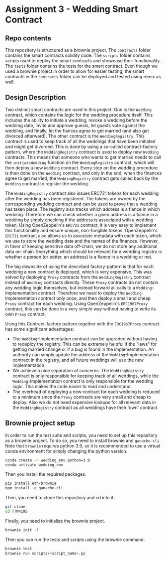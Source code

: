# Assignment 3 - Wedding Smart Contract

## Repo contents
This repository is structured as a brownie project. 
The `contracts` folder contains the smart contracts solidity code. 
The `scripts` folder contains scripts used to deploy the smart contracts and showcase their functionality.
The `tests` folder contains the tests for the smart contract.
Even though we used a brownie project in order to allow for easier testing, the smart contracts in the `contracts` folder can be deployed and tested using remix as well.

## Design Description
Two distinct smart contracts are used in this project.
One is the `Wedding` contract, which contains the logic for the wedding procedure itself.
This includes the ability to initiate a wedding, revoke a wedding before the wedding date, invite and approve guests, let guests vote against the wedding, and finally, let the fiances agree to get married (and also get divorced afterward).
The other contract is the `WeddingRegistry`.
This contract is used to keep track of all the weddings that have been initiated and might get divorced.
This is done by using a so-called contract-factory pattern, where the `WeddingRegistry` contract is used to deploy new `Wedding` contracts.
This means that someone who wants to get married needs to call the `initiateWedding` function on the `WeddingRegistry` contract, which will then deploy a new `Wedding` contract.
Every step on the wedding procedure is then done on the `Wedding` contract, and only in the end, when the finances agree to get married, the `WeddingRegistry` contract gets called back by the `Wedding` contract to register the wedding.

The `WeddingRegistry` contract also issues ERC721 tokens for each wedding after the wedding has been registered.
The tokens are owned by the corresponding wedding contract and can be used to prove that a wedding has taken place.
The registry also tracks which address is a fiance in which wedding.
Therefore we can check whether a given address is a fiance in a wedding by simply checking if the address is associated with a wedding token.
Using OpenZeppelin's `ERC721` contract, it is very easy to implement this functionality and ensure unique, non-fungible tokens.
OpenZeppelin's `ERC721` contract also allows us to associate metadata with each token, which we use to store the wedding date and the names of the finances.
However, in favor of keeping sensitive data off-chain, we do not store any additional data on-chain.
Everything which should be relevant for a wedding registry is whether a person (or better, an address) is a fiance in a wedding or not.

The big downside of using the described factory-pattern is that for each wedding a new contract is deployed, which is very expensive.
This was solved by deploying `Proxy` contracts from the `WeddingRegistry` contract instead of `Wedding` contracts directly.
These `Proxy` contracts do not contain any wedding logic themselves, but instead forward all calls to a `Wedding`-Implementation contract.
Therefore we need to deploy the `Wedding`-Implementation contract only once, and then deploy a small and cheap `Proxy` contract for each wedding.
Using OpenZeppelin's `ERC1967Proxy` contract, this can be done in a very simple way without having to write its own `Proxy` contract.

Using this Contract-factory pattern together with the `ERC1967Proxy` contract has some significant advantages:
- The `Wedding`-Implementation contract can be upgraded without having to redeploy the registry. This can be extremely helpful if the "laws" for getting married change or if a bug is found in the implementation. An authority can simply update the address of the `Wedding`-Implementation contract in the registry, and all future weddings will use the new implementation.
- We achieve a nice separation of concerns. The `WeddingRegistry` contract is only responsible for keeping track of all weddings, while the `Wedding`-Implementation contract is only responsible for the wedding logic. This makes the code easier to read and understand.
- The overhead of deploying a new contract for each wedding is reduced to a minimum since the `Proxy` contracts are very small and cheap to deploy. Also we do not need expensive lookups for all relevant data in the `WeddingRegistry` contract as all weddings have their 'own' contract.

## Brownie project setup
In order to run the test suite and scripts, you need to set up this repository as a brownie project.
To do so, you need to install brownie and `ganache-cli`.
Note that `brownie` requires python 3.9, so it is recommended to use a virtual conda environment for simply changing the python version.
```bash
conda create -n wedding_env python=3.9
conda activate wedding_env
```
Then you install the required packages.
```bash
pip install eth-brownie
npm install -g ganache-cli
```
Then, you need to clone this repository and cd into it.
```bash
git clone
cd TTM4195
```
Finally, you need to initialize the brownie project.
```bash
brownie init -f
```
Then you can run the tests and scripts using the brownie command.
```bash
brownie test
brownie run scripts/<script_name>.py
```